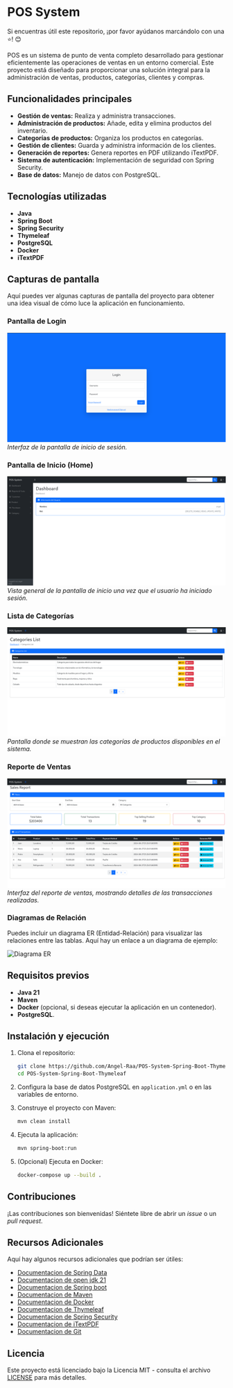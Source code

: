 # POS System

Si encuentras útil este repositorio, ¡por favor ayúdanos marcándolo con una ⭐! 😊

POS es un sistema de punto de venta completo desarrollado para gestionar eficientemente las operaciones de ventas en un entorno comercial. Este proyecto está diseñado para proporcionar una solución integral para la administración de ventas, productos, categorías, clientes y compras.

## Funcionalidades principales

- **Gestión de ventas:** Realiza y administra transacciones.
- **Administración de productos:** Añade, edita y elimina productos del inventario.
- **Categorías de productos:** Organiza los productos en categorías.
- **Gestión de clientes:** Guarda y administra información de los clientes.
- **Generación de reportes:** Genera reportes en PDF utilizando iTextPDF.
- **Sistema de autenticación:** Implementación de seguridad con Spring Security.
- **Base de datos:** Manejo de datos con PostgreSQL.

## Tecnologías utilizadas

- **Java** 
- **Spring Boot**
- **Spring Security** 
- **Thymeleaf** 
- **PostgreSQL** 
- **Docker** 
- **iTextPDF**

## Capturas de pantalla

Aquí puedes ver algunas capturas de pantalla del proyecto para obtener una idea visual de cómo luce la aplicación en funcionamiento.

### Pantalla de Login
![Pantalla de Login](https://github.com/Angel-Raa/POS-Spring-Boot/blob/main/src/main/resources/static/img/login.png)
*Interfaz de la pantalla de inicio de sesión.*

### Pantalla de Inicio (Home)
![Pantalla de Inicio](https://github.com/Angel-Raa/POS-Spring-Boot/blob/main/src/main/resources/static/img/home.png)
*Vista general de la pantalla de inicio una vez que el usuario ha iniciado sesión.*

### Lista de Categorías
![Lista de Categorías](https://github.com/Angel-Raa/POS-Spring-Boot/blob/main/src/main/resources/static/img/list.png)
*Pantalla donde se muestran las categorías de productos disponibles en el sistema.*

### Reporte de Ventas
![Reporte de Ventas](https://github.com/Angel-Raa/POS-Spring-Boot/blob/main/src/main/resources/static/img/report.png)
*Interfaz del reporte de ventas, mostrando detalles de las transacciones realizadas.*


### Diagramas de Relación

Puedes incluir un diagrama ER (Entidad-Relación) para visualizar las relaciones entre las tablas. Aquí hay un enlace a un diagrama de ejemplo:

![Diagrama ER](https://github.com/Angel-Raa/POS-Spring-Boot-Thymeleaf/blob/main/src/main/resources/static/img/base-de-dato.png)


## Requisitos previos

- **Java 21**
- **Maven** 
- **Docker** (opcional, si deseas ejecutar la aplicación en un contenedor).
- **PostgreSQL**.

## Instalación y ejecución

1. Clona el repositorio:
    ```bash
    git clone https://github.com/Angel-Raa/POS-System-Spring-Boot-Thymeleaf.git
    cd POS-System-Spring-Boot-Thymeleaf
    ```

2. Configura la base de datos PostgreSQL en `application.yml` o en las variables de entorno.

3. Construye el proyecto con Maven:
    ```bash
    mvn clean install
    ```

4. Ejecuta la aplicación:
    ```bash
    mvn spring-boot:run
    ```

5. (Opcional) Ejecuta en Docker:
    ```bash
    docker-compose up --build .
    ```

## Contribuciones

¡Las contribuciones son bienvenidas! Siéntete libre de abrir un _issue_ o un _pull request_.

## Recursos Adicionales

Aquí hay algunos recursos adicionales que podrían ser útiles:
- [Documentacion de Spring Data](https://spring.io/projects/spring-data)
- [Documentacion de open jdk 21](https://docs.oracle.com/en/java/javase/21/)
- [Documentacion de Spring boot](https://docs.spring.io/spring-boot/docs/current/reference/htmlsingle/)
- [Documentacion de Maven](https://maven.apache.org/guides/getting-started/)
- [Documentacion de Docker](https://docs.docker.com/)
- [Documentacion de Thymeleaf](https://www.thymeleaf.org/documentation.html)
- [Documentacion de Spring Security](https://docs.spring.io/spring-security/reference/index.html)
- [Documentacion de iTextPDF](https://itextpdf.com/resources/api-documentation)
- [Documentacion de Git](https://git-scm.com/doc)


## Licencia

Este proyecto está licenciado bajo la Licencia MIT - consulta el archivo [LICENSE](LICENSE) para más detalles.


